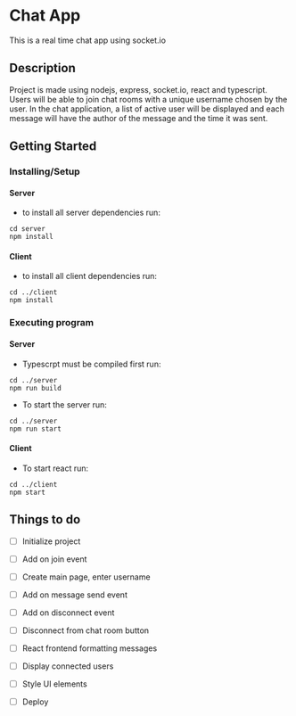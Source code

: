 # Chat App

This is a real time chat app using socket.io

## Description

Project is made using nodejs, express, socket.io, react and typescript. Users will be able to join chat rooms with a unique username chosen by the user. In the chat application, a list of active user will be displayed and each message will have the author of the message and the time it was sent.

## Getting Started

### Installing/Setup
#### Server 
* to install all server dependencies run:
```
cd server
npm install
```
#### Client
* to install all client dependencies run:
```
cd ../client
npm install
```


### Executing program
#### Server

* Typescrpt must be compiled first run:
```
cd ../server
npm run build
```

* To start the server run:

```
cd ../server
npm run start
```

#### Client
* To start react run:

```
cd ../client
npm start
```

## Things to do

- [ ] Initialize project
- [ ] Add on join event
- [ ] Create main page, enter username
- [ ] Add on message send event
- [ ] Add on disconnect event
- [ ] Disconnect from chat room button
- [ ] React frontend formatting messages
- [ ] Display connected users
- [ ] Style UI elements
- [ ] Deploy





